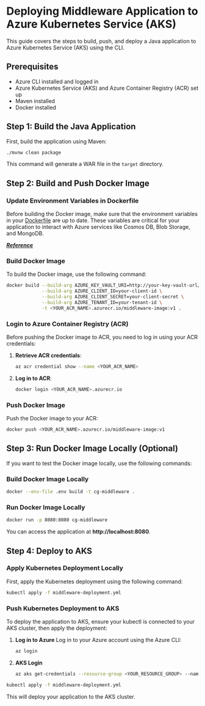 # Deploying Middleware Application to Azure Kubernetes Service (AKS)
This guide covers the steps to build, push, and deploy a Java application to Azure Kubernetes Service (AKS) using the CLI.

## Prerequisites

* Azure CLI installed and logged in 
* Azure Kubernetes Service (AKS) and Azure Container Registry (ACR) set up 
* Maven installed 
* Docker installed


## Step 1: Build the Java Application
First, build the application using Maven:

```bash
./mvnw clean package
```
This command will generate a WAR file in the `target` directory.


## Step 2: Build and Push Docker Image

### Update Environment Variables in Dockerfile

Before building the Docker image, make sure that the environment variables in your [Dockerfile](Dockerfile) are up to date. These variables are critical for your application to interact with Azure services like Cosmos DB, Blob Storage, and MongoDB.

[**_Reference_**](env_variables.md)

### Build Docker Image
To build the Docker image, use the following command:

```bash
docker build --build-arg AZURE_KEY_VAULT_URI=http://your-key-vault-url/ \
             --build-arg AZURE_CLIENT_ID=your-client-id \
             --build-arg AZURE_CLIENT_SECRET=your-client-secret \
             --build-arg AZURE_TENANT_ID=your-tenant-id \
             -t <YOUR_ACR_NAME>.azurecr.io/middleware-image:v1 .
```

### Login to Azure Container Registry (ACR)
Before pushing the Docker image to ACR, you need to log in using your ACR credentials:

1. **Retrieve ACR credentials**:

    ```bash
    az acr credential show --name <YOUR_ACR_NAME>
    ```

2. **Log in to ACR**:

    ```bash
    docker login <YOUR_ACR_NAME>.azurecr.io
    ```
   

### Push Docker Image
Push the Docker image to your ACR:

```bash
docker push <YOUR_ACR_NAME>.azurecr.io/middleware-image:v1
```

## Step 3: Run Docker Image Locally (Optional)
If you want to test the Docker image locally, use the following commands:

### Build Docker Image Locally
```bash
docker --env-file .env build -t cg-middleware .
```
### Run Docker Image Locally
```bash
docker run -p 8080:8080 cg-middleware
```
You can access the application at **http://localhost:8080**.

## Step 4: Deploy to AKS
### Apply Kubernetes Deployment Locally
First, apply the Kubernetes deployment using the following command:

```bash
kubectl apply -f middleware-deployment.yml
```
### Push Kubernetes Deployment to AKS
To deploy the application to AKS, ensure your kubectl is connected to your AKS cluster, then apply the deployment:

1. **Log in to Azure**
   Log in to your Azure account using the Azure CLI:
    ```bash
   az login
    ```
2. **AKS Login**
   ```bash
   az aks get-credentials --resource-group <YOUR_RESOURCE_GROUP> --name <YOUR_AKS_CLUSTER_NAME>
   ```

```bash
kubectl apply -f middleware-deployment.yml
```
This will deploy your application to the AKS cluster.